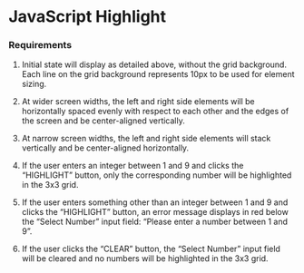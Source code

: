 # JavaScript Highlight

### Requirements
1. Initial state will display as detailed above, without the grid background. Each line on the grid
background represents 10px to be used for element sizing.

2. At wider screen widths, the left and right side elements will be horizontally spaced evenly with respect
to each other and the edges of the screen and be center-aligned vertically.

3. At narrow screen widths, the left and right side elements will stack vertically and be center-aligned
horizontally.

4. If the user enters an integer between 1 and 9 and clicks the “HIGHLIGHT” button, only the
corresponding number will be highlighted in the 3x3 grid.

5. If the user enters something other than an integer between 1 and 9 and clicks the “HIGHLIGHT” button,
an error message displays in red below the “Select Number” input field: “Please enter a number
between 1 and 9”.

6. If the user clicks the “CLEAR” button, the “Select Number” input field will be cleared and no numbers
will be highlighted in the 3x3 grid.